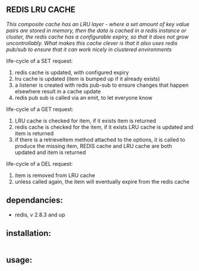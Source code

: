 REDIS LRU CACHE
---------------

*This composite cache has an LRU layer - where a set amount of key value pairs are stored in memory, then the data is cached in a redis instance or cluster, the redis cache has a configurable expiry, so that it does not grow uncontrollably. What makes this cache clever is that it also uses redis pub/sub to ensure that it can work nicely in clustered environments*

life-cycle of a SET request:

1. redis cache is updated, with configured expiry
2. lru cache is updated (item is bumped up if it already exists)
3. a listener is created with redis pub-sub to ensure changes that happen elsewhere result in a cache update
4. redis pub sub is called via an emit, to let everyone know

life-cycle of a GET request:

1. LRU cache is checked for item, if it exists item is returned
2. redis cache is checked for the item, if it exists LRU cache is updated and item is returned
3. if there is a retrieveItem method attached to the options, it is called to produce the missing item, REDIS cache and LRU cache are both updated and item is returned

life-cycle of a DEL request:

1. item is removed from LRU cache
2. unless called again, the item will eventually expire from the redis cache

dependancies:
-------------
- redis, v 2.8.3 and up

installation:
-------------

```javascript

```

usage:
-------------

```javascript

```